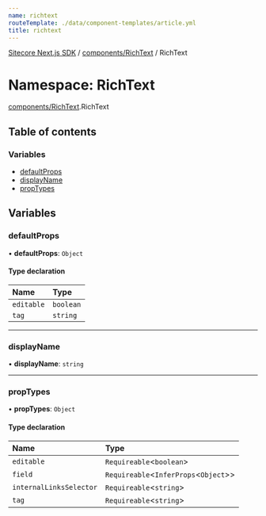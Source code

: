 ```yaml
---
name: richtext
routeTemplate: ./data/component-templates/article.yml
title: richtext
---
```


[Sitecore Next.js SDK](/docs/nextjs/ref/) / [components/RichText](/docs/nextjs/ref/modules/components_richtext) / RichText

# Namespace: RichText

[components/RichText](/docs/nextjs/ref/modules/components_richtext).RichText

## Table of contents

### Variables

- [defaultProps](/docs/nextjs/ref/modules/components_richtext/richtext#defaultprops)
- [displayName](/docs/nextjs/ref/modules/components_richtext/richtext#displayname)
- [propTypes](/docs/nextjs/ref/modules/components_richtext/richtext#proptypes)

## Variables

### defaultProps

• **defaultProps**: `Object`

#### Type declaration

| Name | Type |
| :------ | :------ |
| `editable` | `boolean` |
| `tag` | `string` |

___

### displayName

• **displayName**: `string`

___

### propTypes

• **propTypes**: `Object`

#### Type declaration

| Name | Type |
| :------ | :------ |
| `editable` | `Requireable`<`boolean`\> |
| `field` | `Requireable`<`InferProps`<`Object`\>\> |
| `internalLinksSelector` | `Requireable`<`string`\> |
| `tag` | `Requireable`<`string`\> |
